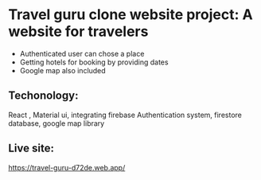 # Travel guru clone website project: A website for travelers

* Authenticated user can chose a place
* Getting hotels for booking by providing dates
* Google map also included

## Techonology:
 React , Material ui, integrating firebase
 Authentication system, firestore database, google map library

 ## Live site:
 <https://travel-guru-d72de.web.app/>